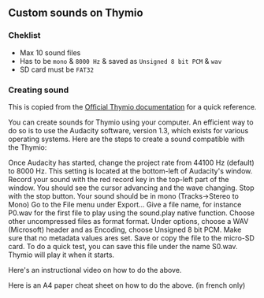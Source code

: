 ## Custom sounds on Thymio

### Cheklist
* Max 10 sound files
* Has to be `mono` & `8000 Hz` & saved as `Unsigned 8 bit PCM` & `wav`
* SD card must be `FAT32`

### Creating sound

This is copied from the [Official Thymio documentation](https://www.thymio.org/en:thymioapi) for a quick reference.

You can create sounds for Thymio using your computer. An efficient way to do so is to use the Audacity software, version 1.3, which exists for various operating systems. Here are the steps to create a sound compatible with the Thymio:

Once Audacity has started, change the project rate from 44100 Hz (default) to 8000 Hz. This setting is located at the bottom-left of Audacity's window.
Record your sound with the red record key in the top-left part of the window. You should see the cursor advancing and the wave changing. Stop with the stop button.
Your sound should be in mono (Tracks->Stereo to Mono)
Go to the File menu under Export…
Give a file name, for instance P0.wav for the first file to play using the sound.play native function.
Choose other uncompressed files as format format.
Under options, choose a WAV (Microsoft) header and as Encoding, choose Unsigned 8 bit PCM.
Make sure that no metadata values ares set.
Save or copy the file to the micro-SD card.
To do a quick test, you can save this file under the name S0.wav. Thymio will play it when it starts.

Here's an instructional video on how to do the above.

Here is an A4 paper cheat sheet on how to do the above. (in french only)